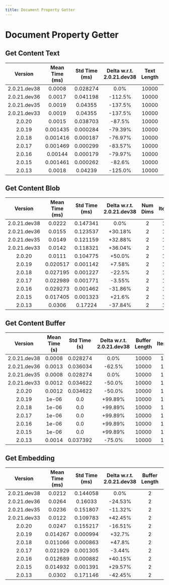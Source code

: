 ```yaml
---
title: Document Property Getter
---
```

# Document Property Getter

## Get Content Text

| Version | Mean Time (ms) | Std Time (ms) | Delta w.r.t. 2.0.21.dev38 | Text Length | Iterations |
| :---: | :---: | :---: | :---: | :---: | :---: |
| 2.0.21.dev38 | 0.0008 | 0.028274 | 0.0% | 10000 | 10000 |
| 2.0.21.dev36 | 0.0017 | 0.041198 | -112.5% | 10000 | 10000 |
| 2.0.21.dev35 | 0.0019 | 0.04355 | -137.5% | 10000 | 10000 |
| 2.0.21.dev33 | 0.0019 | 0.04355 | -137.5% | 10000 | 10000 |
| 2.0.20 | 0.0015 | 0.038703 | -87.5% | 10000 | 10000 |
| 2.0.19 | 0.001435 | 0.000284 | -79.39% | 10000 | 10000 |
| 2.0.18 | 0.001416 | 0.000187 | -76.97% | 10000 | 10000 |
| 2.0.17 | 0.001469 | 0.000299 | -83.57% | 10000 | 10000 |
| 2.0.16 | 0.00144 | 0.000179 | -79.97% | 10000 | 10000 |
| 2.0.15 | 0.001461 | 0.000262 | -82.6% | 10000 | 10000 |
| 2.0.13 | 0.0018 | 0.04239 | -125.0% | 10000 | 10000 |
## Get Content Blob

| Version | Mean Time (ms) | Std Time (ms) | Delta w.r.t. 2.0.21.dev38 | Num Dims | Iterations |
| :---: | :---: | :---: | :---: | :---: | :---: |
| 2.0.21.dev38 | 0.0222 | 0.147341 | 0.0% | 2 | 10000 |
| 2.0.21.dev36 | 0.0155 | 0.123537 | +30.18% | 2 | 10000 |
| 2.0.21.dev35 | 0.0149 | 0.121159 | +32.88% | 2 | 10000 |
| 2.0.21.dev33 | 0.0142 | 0.118321 | +36.04% | 2 | 10000 |
| 2.0.20 | 0.0111 | 0.104775 | +50.0% | 2 | 10000 |
| 2.0.19 | 0.020517 | 0.001142 | +7.58% | 2 | 10000 |
| 2.0.18 | 0.027195 | 0.001227 | -22.5% | 2 | 10000 |
| 2.0.17 | 0.022989 | 0.001771 | -3.55% | 2 | 10000 |
| 2.0.16 | 0.029273 | 0.001462 | -31.86% | 2 | 10000 |
| 2.0.15 | 0.017405 | 0.001323 | +21.6% | 2 | 10000 |
| 2.0.13 | 0.0306 | 0.17224 | -37.84% | 2 | 10000 |
## Get Content Buffer

| Version | Mean Time (s) | Std Time (s) | Delta w.r.t. 2.0.21.dev38 | Buffer Length | Iterations |
| :---: | :---: | :---: | :---: | :---: | :---: |
| 2.0.21.dev38 | 0.0008 | 0.028274 | 0.0% | 10000 | 10000 |
| 2.0.21.dev36 | 0.0013 | 0.036034 | -62.5% | 10000 | 10000 |
| 2.0.21.dev35 | 0.0008 | 0.028274 | 0.0% | 10000 | 10000 |
| 2.0.21.dev33 | 0.0012 | 0.034622 | -50.0% | 10000 | 10000 |
| 2.0.20 | 0.0012 | 0.034622 | -50.0% | 10000 | 10000 |
| 2.0.19 | 1e-06 | 0.0 | +99.89% | 10000 | 10000 |
| 2.0.18 | 1e-06 | 0.0 | +99.89% | 10000 | 10000 |
| 2.0.17 | 1e-06 | 0.0 | +99.89% | 10000 | 10000 |
| 2.0.16 | 1e-06 | 0.0 | +99.89% | 10000 | 10000 |
| 2.0.15 | 1e-06 | 0.0 | +99.89% | 10000 | 10000 |
| 2.0.13 | 0.0014 | 0.037392 | -75.0% | 10000 | 10000 |
## Get Embedding

| Version | Mean Time (ms) | Std Time (ms) | Delta w.r.t. 2.0.21.dev38 | Buffer Length | Iterations |
| :---: | :---: | :---: | :---: | :---: | :---: |
| 2.0.21.dev38 | 0.0212 | 0.144058 | 0.0% | 2 | 10000 |
| 2.0.21.dev36 | 0.0264 | 0.16033 | -24.53% | 2 | 10000 |
| 2.0.21.dev35 | 0.0236 | 0.151807 | -11.32% | 2 | 10000 |
| 2.0.21.dev33 | 0.0122 | 0.109783 | +42.45% | 2 | 10000 |
| 2.0.20 | 0.0247 | 0.155217 | -16.51% | 2 | 10000 |
| 2.0.19 | 0.014267 | 0.000994 | +32.7% | 2 | 10000 |
| 2.0.18 | 0.011066 | 0.000863 | +47.8% | 2 | 10000 |
| 2.0.17 | 0.021929 | 0.001305 | -3.44% | 2 | 10000 |
| 2.0.16 | 0.012689 | 0.000882 | +40.15% | 2 | 10000 |
| 2.0.15 | 0.014932 | 0.001391 | +29.57% | 2 | 10000 |
| 2.0.13 | 0.0302 | 0.171146 | -42.45% | 2 | 10000 |
